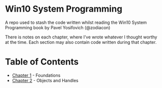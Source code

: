 # Win10 System Programming

A repo used to stash the code written whilst reading the Win10 System Programming book by Pavel Yosifovich (@zodiacon)

There is notes on each chapter, where I've wrote whatever I thought worthy at the time. Each section may also contain code written during that chapter.

# Table of Contents

- [Chapter 1](Chapter-1/README.md) - Foundations
- [Chapter 2](Chapter-2/README.md) - Objects and Handles